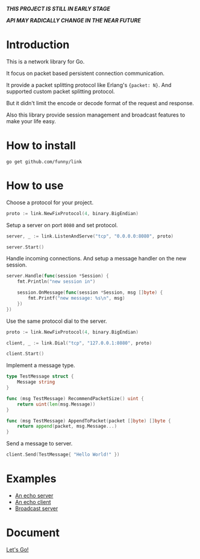 ***THIS PROJECT IS STILL IN EARLY STAGE***

***API MAY RADICALLY CHANGE IN THE NEAR FUTURE***


Introduction
============

This is a network library for Go.

It focus on packet based persistent connection communication.

It provide a packet splitting protocol like Erlang's `{packet: N}`. And supported custom packet splitting protocol.

But it didn't limit the encode or decode format of the request and response.

Also this library provide session management and broadcast features to make your life easy.

How to install
==============

```
go get github.com/funny/link
```

How to use
===========

Choose a protocol for your project.

```go
proto := link.NewFixProtocol(4, binary.BigEndian)
```

Setup a server on port `8080` and set protocol.

```go
server, _ := link.ListenAndServe("tcp", "0.0.0.0:8080", proto)

server.Start()
```

Handle incoming connections. And setup a message handler on the new session.

```go
server.Handle(func(session *Session) {
	fmt.Println("new session in")

	session.OnMessage(func(session *Session, msg []byte) {
		fmt.Printf("new message: %s\n", msg)
	})
})
```

Use the same protocol dial to the server.

```go
proto := link.NewFixProtocol(4, binary.BigEndian)

client, _ := link.Dial("tcp", "127.0.0.1:8080", proto)

client.Start()
```

Implement a message type.

```go
type TestMessage struct {
	Message string
}

func (msg TestMessage) RecommendPacketSize() uint {
	return uint(len(msg.Message))
}

func (msg TestMessage) AppendToPacket(packet []byte) []byte {
	return append(packet, msg.Message...)
}
```

Send a message to server.

```go
client.Send(TestMessage{ "Hello World!" })
```

Examples
========

* [An echo server](https://github.com/funny/link/tree/master/examples/echo_server/main.go)
* [An echo client](https://github.com/funny/link/tree/master/examples/echo_client/main.go)
* [Broadcast server](https://github.com/funny/link/tree/master/examples/broadcast/main.go)

Document
========

[Let's Go!](https://gowalker.org/github.com/funny/link)
